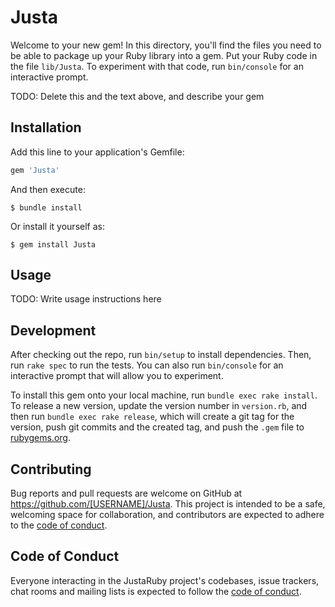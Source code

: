# Justa

Welcome to your new gem! In this directory, you'll find the files you need to be able to package up your Ruby library into a gem. Put your Ruby code in the file `lib/Justa`. To experiment with that code, run `bin/console` for an interactive prompt.

TODO: Delete this and the text above, and describe your gem

## Installation

Add this line to your application's Gemfile:

```ruby
gem 'Justa'
```

And then execute:

    $ bundle install

Or install it yourself as:

    $ gem install Justa

## Usage

TODO: Write usage instructions here

## Development

After checking out the repo, run `bin/setup` to install dependencies. Then, run `rake spec` to run the tests. You can also run `bin/console` for an interactive prompt that will allow you to experiment.

To install this gem onto your local machine, run `bundle exec rake install`. To release a new version, update the version number in `version.rb`, and then run `bundle exec rake release`, which will create a git tag for the version, push git commits and the created tag, and push the `.gem` file to [rubygems.org](https://rubygems.org).

## Contributing

Bug reports and pull requests are welcome on GitHub at https://github.com/[USERNAME]/Justa. This project is intended to be a safe, welcoming space for collaboration, and contributors are expected to adhere to the [code of conduct](https://github.com/[USERNAME]/Justa/blob/master/CODE_OF_CONDUCT.md).

## Code of Conduct

Everyone interacting in the JustaRuby project's codebases, issue trackers, chat rooms and mailing lists is expected to follow the [code of conduct](https://github.com/[USERNAME]/Justa/blob/master/CODE_OF_CONDUCT.md).
